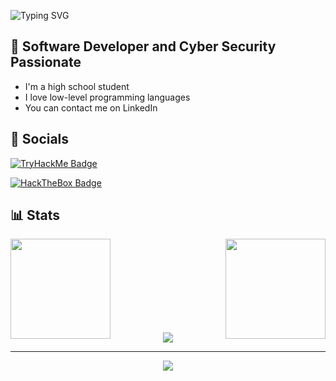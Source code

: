 ![Typing SVG](https://readme-typing-svg.demolab.com?font=Fira+Code&pause=1000&color=C93675&width=435&lines=Hello!+I'm+Neagu+Andrei+-+%22N3agu%22)
## 📛 Software Developer and Cyber Security Passionate 
- I'm a high school student
- I love low-level programming languages
- You can contact me on LinkedIn

## 📲 Socials
[![TryHackMe Badge](https://tryhackme-badges.s3.amazonaws.com/N3agu.png)](https://tryhackme.com/p/N3agu)

[![HackTheBox Badge](https://www.hackthebox.com/badge/image/620974)](https://app.hackthebox.com/profile/620974)
<h2>📊 Stats</h2>
        <img align="left" height=160 src="https://github-readme-stats.vercel.app/api?username=N3agu&theme=radical"/>
        <img align="right" height=160 src="https://github-readme-streak-stats.herokuapp.com/?user=N3agu&theme=radical"/>
        <br><br><br><br><br><br><br><br>
        <p align="center">
          <img src="https://github-readme-stats.vercel.app/api/top-langs/?username=N3agu&theme=radical" />
        </p>
<hr>

<div align=center>
  <img src="https://github-profile-trophy.vercel.app/?username=N3agu&theme=radical&no-frame=true&row=1&&margin-w=30&no-bg=true">
</div>

